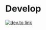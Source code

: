 # Develop
[![dev.to link](https://dev-to-uploads.s3.amazonaws.com/uploads/articles/h5qf1pu23vjd37j7zhbd.png)](https://dev.to/babib)
